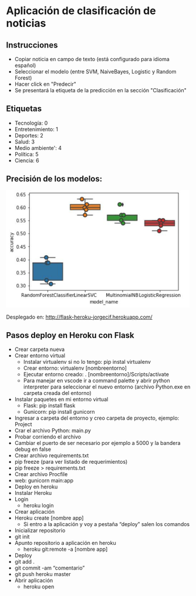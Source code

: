 # Aplicación de clasificación de noticias

## Instrucciones
- Copiar noticia en campo de texto (está configurado para idioma español)
- Seleccionar el modelo (entre SVM, NaiveBayes, Logistic y Random Forest)
- Hacer click en "Predecir"
- Se presentará la etiqueta de la predicción en la sección "Clasificación"

## Etiquetas
- Tecnología: 0
- Entretenimiento: 1
- Deportes: 2
- Salud: 3
- Medio ambiente': 4
- Política: 5
- Ciencia: 6
 
 ## Precisión de los modelos:
 
 <img src="Modelos.JPG" width="500">
 

Desplegado en: http://flask-heroku-jorgecif.herokuapp.com/


## Pasos deploy en Heroku con Flask

- Crear carpeta nueva
- Crear entorno virtual
  - Instalar virtualenv si no lo tengo: pip instal virtualenv
  -	Crear entorno: virtualenv [nombreentorno]
  -	Ejecutar entorno creado: . [nombreentorno]/Scripts/actívate
  -	Para manejar en vscode ir a command palette y abrir python interpreter para seleccionar el nuevo entorno (archivo Python.exe en carpeta creada del entorno)
- Instalar paquetes en mi entorno virtual
  -	Flask: pip install flask
  -	Gunicorn: pip install gunicorn
-	Ingresar a carpeta del entorno y creo carpeta de proyecto, ejemplo: Project
-	Crar el archivo Python: main.py
  -	Probar corriendo el archivo
  -	Cambiar el puerto de ser necesario por ejemplo a 5000 y la bandera debug en false
-	Crear archivo requirements.txt
  -	pip freeze (para ver listado de requerimientos)
  -	pip freeze > requirements.txt
-	Crear archivo Procfile
  -	web: gunicorn main:app
-	Deploy en heroku
  -	Instalar Heroku
  -	Login
    -	heroku login
  -	Crear aplicación
  -	Heroku create [nombre app] 
    -	Si entro a la aplicación y voy a pestaña “deploy” salen los comandos
-	Inicializar repositorio
  -	git init
  -	Apunto repositorio a aplicación en heroku
    -	heroku git:remote -a [nombre app] 
-	Deploy
  -	git add . 
  -	git commit -am “comentario”
  -	git push heroku master
- Abrir aplicación 
  -	heroku open
